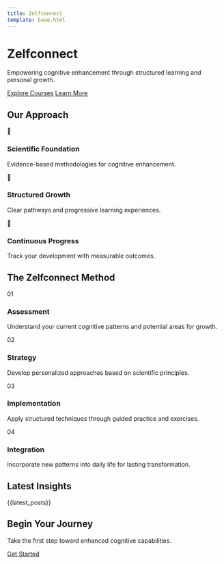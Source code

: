 ```yaml
---
title: Zelfconnect
template: base.html
---
```


<div class="hero">
    <div class="hero-content">
        <h1>Zelfconnect</h1>
        <p class="hero-text">Empowering cognitive enhancement through structured learning and personal growth.</p>
        <div class="cta-buttons">
            <a href="/website1/courses" class="button primary">Explore Courses</a>
            <a href="/website1/about" class="button secondary">Learn More</a>
        </div>
    </div>
    <div class="hero-shapes">
        <div class="shape shape-1"></div>
        <div class="shape shape-2"></div>
    </div>
</div>

<section class="features">
    <h2>Our Approach</h2>
    <div class="feature-grid">
        <div class="feature-card">
            <div class="feature-icon">🧠</div>
            <h3>Scientific Foundation</h3>
            <p>Evidence-based methodologies for cognitive enhancement.</p>
        </div>
        <div class="feature-card">
            <div class="feature-icon">🎯</div>
            <h3>Structured Growth</h3>
            <p>Clear pathways and progressive learning experiences.</p>
        </div>
        <div class="feature-card">
            <div class="feature-icon">🔄</div>
            <h3>Continuous Progress</h3>
            <p>Track your development with measurable outcomes.</p>
        </div>
    </div>
</section>

<section class="methodology">
    <h2>The Zelfconnect Method</h2>
    <div class="method-grid">
        <div class="method-card">
            <span class="method-number">01</span>
            <h3>Assessment</h3>
            <p>Understand your current cognitive patterns and potential areas for growth.</p>
        </div>
        <div class="method-card">
            <span class="method-number">02</span>
            <h3>Strategy</h3>
            <p>Develop personalized approaches based on scientific principles.</p>
        </div>
        <div class="method-card">
            <span class="method-number">03</span>
            <h3>Implementation</h3>
            <p>Apply structured techniques through guided practice and exercises.</p>
        </div>
        <div class="method-card">
            <span class="method-number">04</span>
            <h3>Integration</h3>
            <p>Incorporate new patterns into daily life for lasting transformation.</p>
        </div>
    </div>
</section>

<section class="latest-insights">
    <h2>Latest Insights</h2>
    <div class="insights-container">
        {{latest_posts}}
    </div>
</section>

<section class="cta-section">
    <h2>Begin Your Journey</h2>
    <p>Take the first step toward enhanced cognitive capabilities.</p>
    <a href="/website1/courses" class="button primary">Get Started</a>
</section> 